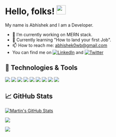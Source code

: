 # Hello, folks! <img src="https://raw.githubusercontent.com/MartinHeinz/MartinHeinz/master/wave.gif" width="30px" height="30px"/>

My name is Abhishek and I am a Developer.

- 🔭 I’m currently working on MERN stack.
- 🌱 Currently learning "How to land your first Job".
- 📫 How to reach me: abhishek0wb@gmail.com
- You can find me on [![LinkedIn][3.21]][3] and [![Twitter](https://img.shields.io/twitter/url/https/twitter.com/cloudposse.svg?style=social&label=Follow%20%40abhishek)](https://twitter.com/abhishek0wb)

<!-- - 🤔 I’m looking for help with KaboomJs. -->


## 🔧 Technologies & Tools
![](https://img.shields.io/badge/Code-Python-informational?style=flat&logo=python&logoColor=white&color=#3776AB)
![](https://img.shields.io/badge/Code-JavaScript-informational?style=flat&logo=javascript&logoColor=white&color=#F7DF1E)
![](https://img.shields.io/badge/Markup-html5-informational?style=flat&logo=html5&logoColor=white&color=#E34F26)
![](https://img.shields.io/badge/Style-css-informational?style=flat&logo=csswizardry&logoColor=white&color=#E34F26)
![](https://img.shields.io/badge/Style-Bootstrap-informational?style=flat&logo=bootstrap&logoColor=white&color=#E34F26)
![](https://img.shields.io/badge/Dev-Git-informational?style=flat&logo=git&logoColor=white&color=#E34F26)
![](https://img.shields.io/badge/Editor-VSCode-informational?style=flat&logo=visualstudiocode&logoColor=white&color=#E34F26)
![](https://img.shields.io/badge/Design-Figma-informational?style=flat&logo=figma&logoColor=white&color=#E34F26)
![](https://img.shields.io/badge/Design-Ai-informational?style=flat&logo=adobeillustrator&logoColor=white&color=#E34F26)

## &#x1f4c8; GitHub Stats

<a href="https://github.com/abhishek0wb">
  <img align="center" src="https://github-readme-stats.vercel.app/api?username=abhishek0wb&show_icons=true&line_height=27&count_private=true&theme=dracula" alt="Martin's GitHub Stats" />
</a>

![](https://github-readme-stats.vercel.app/api/top-langs/?username=abhishek0wb&theme=dark&hide_border=false&include_all_commits=false&count_private=false&layout=compact)


![](https://komarev.com/ghpvc/?username=abhishek0wb)

<!-- icons with padding -->

[1.1]: http://i.imgur.com/tXSoThF.png (twitter icon with padding)
[2.1]: http://i.imgur.com/0o48UoR.png (github icon with padding)

<!-- icons without padding -->

[1.2]: http://i.imgur.com/wWzX9uB.png (twitter icon without padding)
[2.2]: http://i.imgur.com/9I6NRUm.png (github icon without padding)
[3.2]: https://raw.githubusercontent.com/MartinHeinz/MartinHeinz/master/linkedin-3-16.png (LinkedIn icon without padding)
[3.21]: https://img.shields.io/badge/LinkedIn-0077B5?style=for-the-badge&logo=linkedin&logoColor=white (Another LinkedIn icon)


<!-- links to your social media accounts -->

[2]: https://github.com/abhishek0wb/
[3]: https://www.linkedin.com/in/abhishek0wb/wb/



<!-- Resources -->
<!-- Icons: https://simpleicons.org/ -->
<!-- GitHub Stats: https://github.com/anuraghazra/github-readme-stats -->
<!-- Emojis: https://emojipedia.org/emoji/ -->
<!-- HTML Emojis: https://www.fileformat.info/index.htm -->
<!-- Shields: https://shields.io/ -->
<!-- Awesome GitHub Profile README: https://github.com/abhisheknaiidu/awesome-github-profile-readme -->
